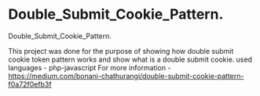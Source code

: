 # Double_Submit_Cookie_Pattern.
Double_Submit_Cookie_Pattern.

This project was done for the purpose of showing how double submit cookie token pattern works and show what is a double submit cookie.
used languages - php-javascript
For more information - https://medium.com/bonani-chathurangi/double-submit-cookie-pattern-f0a72f0efb3f
